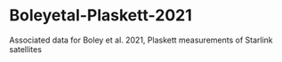 # Boleyetal-Plaskett-2021
Associated data for Boley et al. 2021, Plaskett measurements of Starlink satellites
